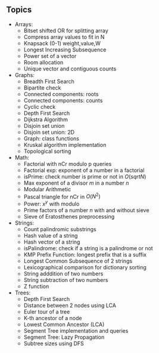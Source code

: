## Topics
* Arrays:
	- Bitset shifted OR for splitting array
	- Compress array values to fit in N
	- Knapsack (0-1) weight,value,W
	- Longest Increasing Subsequence
	- Power set of a vector
	- Room allocation
	- Unique vector and contiguous counts
* Graphs:
	- Breadth First Search
	- Bipartite check
	- Connected components: roots
	- Connected components: counts
	- Cyclic check
	- Depth First Search
	- Dijkstra Algorithm
	- Disjoin set union
	- Disjoin set union: 2D
	- Graph: class functions
	- Kruskal algorithm implementation
	- Topological sorting
* Math:
	- Factorial with nCr modulo p queries
	- Factorial exp: exponent of a number in a factorial
	- isPrime: check number is prime or not in $O(sqrt N)$
	- Max exponent of a divisor $m$ in a number $n$
	- Modular Arithmetic
	- Pascal triangle for nCr in $O(N^2)$
	- Power: $x^y$ with modulo
	- Prime factors of a number $n$ with and without sieve
	- Sieve of Eratosthenes preprocessing
* Strings:
	- Count palindromic substrings
	- Hash value of a string
	- Hash vector of a string
	- isPalindrome: check if a string is a palindrome or not
	- KMP Prefix Function: longest prefix that is a suffix
	- Longest Common Subsequence of 2 strings
	- Lexicographical comparison for dictionary sorting
	- String adddition of two numbers
	- String subtraction of two numbers
	- Z function
* Trees:
	- Depth First Search
	- Distance between 2 nodes using LCA
	- Euler tour of a tree
	- K-th ancestor of a node
	- Lowest Common Ancestor (LCA)
	- Segment Tree implementation and queries
	- Segment Tree: Lazy Propagation
	- Subtree sizes using DFS